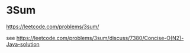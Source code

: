 # 3Sum

https://leetcode.com/problems/3sum/

see https://leetcode.com/problems/3sum/discuss/7380/Concise-O(N2)-Java-solution
